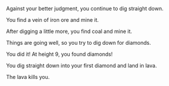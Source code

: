 Against your better judgment, you continue to dig straight down.

You find a vein of iron ore and mine it.

After digging a little more, you find coal and mine it.

Things are going well, so you try to dig down for diamonds.

You did it! At height 9, you found diamonds! 

You dig straight down into your first diamond and land in lava.

The lava kills you.